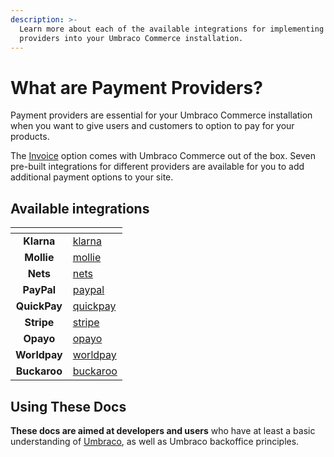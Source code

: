 ```yaml
---
description: >-
  Learn more about each of the available integrations for implementing payment
  providers into your Umbraco Commerce installation.
---
```


# What are Payment Providers?

Payment providers are essential for your Umbraco Commerce installation when you want to give users and customers to option to pay for your products.

The [Invoice](invoicing/) option comes with Umbraco Commerce out of the box. Seven pre-built integrations for different providers are available for you to add additional payment options to your site.

## Available integrations

<table data-view="cards"><thead><tr><th align="center"></th><th data-hidden data-card-target data-type="content-ref"></th></tr></thead><tbody><tr><td align="center"><strong>Klarna</strong></td><td><a href="klarna/">klarna</a></td></tr><tr><td align="center"><strong>Mollie</strong></td><td><a href="mollie/">mollie</a></td></tr><tr><td align="center"><strong>Nets</strong></td><td><a href="nets/">nets</a></td></tr><tr><td align="center"><strong>PayPal</strong></td><td><a href="paypal/">paypal</a></td></tr><tr><td align="center"><strong>QuickPay</strong></td><td><a href="quickpay/">quickpay</a></td></tr><tr><td align="center"><strong>Stripe</strong></td><td><a href="stripe/">stripe</a></td></tr><tr><td align="center"><strong>Opayo</strong></td><td><a href="opayo/">opayo</a></td></tr><tr><td align="center"><strong>Worldpay</strong></td><td><a href="worldpay/">worldpay</a></td></tr><tr><td align="center"><strong>Buckaroo</strong></td><td><a href="buckaroo/">buckaroo</a></td></tr></tbody></table>

## Using These Docs

**These docs are aimed at developers and users** who have at least a basic understanding of [Umbraco](https://umbraco.com), as well as Umbraco backoffice principles.
